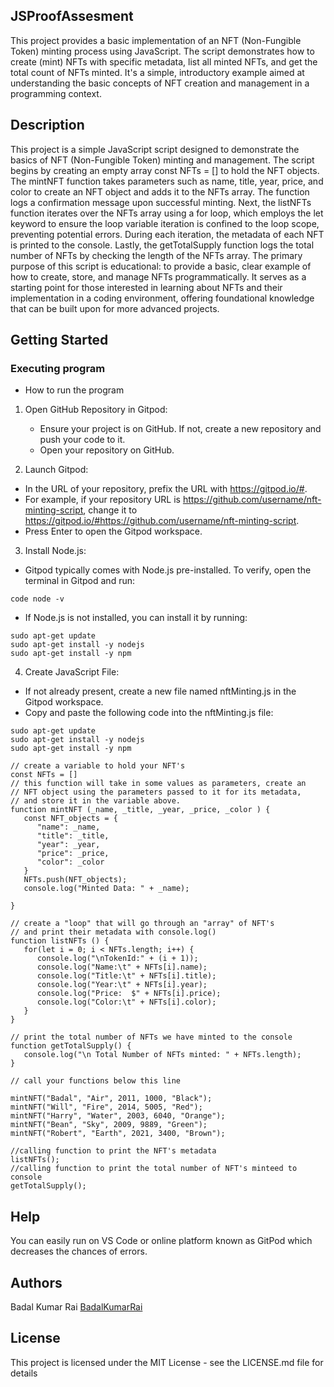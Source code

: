 ## JSProofAssesment

This project provides a basic implementation of an NFT (Non-Fungible Token) minting process using JavaScript. The script demonstrates how to create (mint) NFTs with specific metadata, list all minted NFTs, and get the total count of NFTs minted. It's a simple, introductory example aimed at understanding the basic concepts of NFT creation and management in a programming context.

## Description

This project is a simple JavaScript script designed to demonstrate the basics of NFT (Non-Fungible Token) minting and management. The script begins by creating an empty array const NFTs = [] to hold the NFT objects. The mintNFT function takes parameters such as name, title, year, price, and color to create an NFT object and adds it to the NFTs array. The function logs a confirmation message upon successful minting. Next, the listNFTs function iterates over the NFTs array using a for loop, which employs the let keyword to ensure the loop variable iteration is confined to the loop scope, preventing potential errors. During each iteration, the metadata of each NFT is printed to the console. Lastly, the getTotalSupply function logs the total number of NFTs by checking the length of the NFTs array. The primary purpose of this script is educational: to provide a basic, clear example of how to create, store, and manage NFTs programmatically. It serves as a starting point for those interested in learning about NFTs and their implementation in a coding environment, offering foundational knowledge that can be built upon for more advanced projects.

## Getting Started

### Executing program

* How to run the program

1. Open GitHub Repository in Gitpod:
   * Ensure your project is on GitHub. If not, create a new repository and push your code to it.
   * Open your repository on GitHub.
    
2. Launch Gitpod:
     
  * In the URL of your repository, prefix the URL with https://gitpod.io/#.
  * For example, if your repository URL is https://github.com/username/nft-minting-script, change it to https://gitpod.io/#https://github.com/username/nft-minting-script.
  * Press Enter to open the Gitpod workspace.
    
3. Install Node.js:
  * Gitpod typically comes with Node.js pre-installed. To verify, open the terminal in Gitpod and run:
    
```
code node -v
```
  * If Node.js is not installed, you can install it by running:
```
sudo apt-get update
sudo apt-get install -y nodejs
sudo apt-get install -y npm
```

4. Create JavaScript File:
  * If not already present, create a new file named nftMinting.js in the Gitpod workspace.
  * Copy and paste the following code into the nftMinting.js file:
 
```
sudo apt-get update
sudo apt-get install -y nodejs
sudo apt-get install -y npm
```


```
// create a variable to hold your NFT's
const NFTs = []
// this function will take in some values as parameters, create an
// NFT object using the parameters passed to it for its metadata, 
// and store it in the variable above.
function mintNFT (_name, _title, _year, _price, _color ) {
   const NFT_objects = {
      "name": _name,
      "title": _title,
      "year": _year,
      "price": _price,
      "color": _color
   }
   NFTs.push(NFT_objects);
   console.log("Minted Data: " + _name);

}

// create a "loop" that will go through an "array" of NFT's
// and print their metadata with console.log()
function listNFTs () {
   for(let i = 0; i < NFTs.length; i++) {
      console.log("\nTokenId:" + (i + 1));
      console.log("Name:\t" + NFTs[i].name);
      console.log("Title:\t" + NFTs[i].title);
      console.log("Year:\t" + NFTs[i].year);
      console.log("Price:  $" + NFTs[i].price);
      console.log("Color:\t" + NFTs[i].color);
   }
}

// print the total number of NFTs we have minted to the console
function getTotalSupply() {
   console.log("\n Total Number of NFTs minted: " + NFTs.length);
}

// call your functions below this line

mintNFT("Badal", "Air", 2011, 1000, "Black");
mintNFT("Will", "Fire", 2014, 5005, "Red");
mintNFT("Harry", "Water", 2003, 6040, "Orange");
mintNFT("Bean", "Sky", 2009, 9889, "Green");
mintNFT("Robert", "Earth", 2021, 3400, "Brown");

//calling function to print the NFT's metadata 
listNFTs();
//calling function to print the total number of NFT's minteed to console
getTotalSupply();
```
## Help

You can easily run on VS Code or online platform known as GitPod which decreases the chances of errors.

## Authors

Badal Kumar Rai
[BadalKumarRai](linkedin.com/in/badal-kumar-rai-a0151b259)

## License

This project is licensed under the MIT License - see the LICENSE.md file for details
